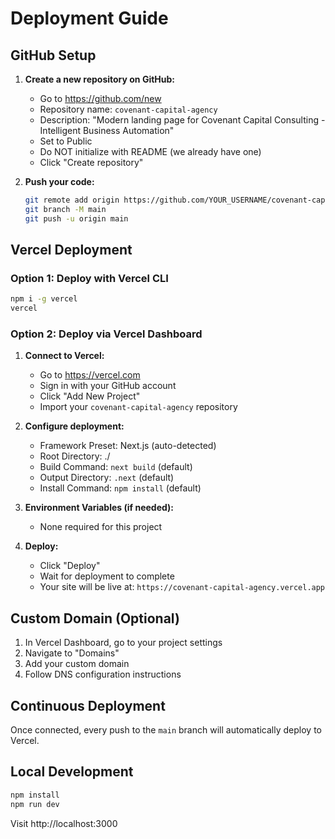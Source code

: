 # Deployment Guide

## GitHub Setup

1. **Create a new repository on GitHub:**
   - Go to https://github.com/new
   - Repository name: `covenant-capital-agency`
   - Description: "Modern landing page for Covenant Capital Consulting - Intelligent Business Automation"
   - Set to Public
   - Do NOT initialize with README (we already have one)
   - Click "Create repository"

2. **Push your code:**
   ```bash
   git remote add origin https://github.com/YOUR_USERNAME/covenant-capital-agency.git
   git branch -M main
   git push -u origin main
   ```

## Vercel Deployment

### Option 1: Deploy with Vercel CLI
```bash
npm i -g vercel
vercel
```

### Option 2: Deploy via Vercel Dashboard

1. **Connect to Vercel:**
   - Go to https://vercel.com
   - Sign in with your GitHub account
   - Click "Add New Project"
   - Import your `covenant-capital-agency` repository

2. **Configure deployment:**
   - Framework Preset: Next.js (auto-detected)
   - Root Directory: ./
   - Build Command: `next build` (default)
   - Output Directory: `.next` (default)
   - Install Command: `npm install` (default)

3. **Environment Variables (if needed):**
   - None required for this project

4. **Deploy:**
   - Click "Deploy"
   - Wait for deployment to complete
   - Your site will be live at: `https://covenant-capital-agency.vercel.app`

## Custom Domain (Optional)

1. In Vercel Dashboard, go to your project settings
2. Navigate to "Domains"
3. Add your custom domain
4. Follow DNS configuration instructions

## Continuous Deployment

Once connected, every push to the `main` branch will automatically deploy to Vercel.

## Local Development

```bash
npm install
npm run dev
```

Visit http://localhost:3000